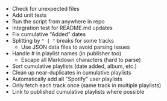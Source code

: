 - Check for unexpected files
- Add unit tests
- Run the script from anywhere in repo
- Integration test for README.md updates
- Fix cumulative "Added" dates
- Splitting by `" | "` breaks for some tracks
    - Use JSON data files to avoid parsing issues
- Handle #[]() in playlist names (in publisher too)
    - Escape all Markdown characters (hard to parse)
- Sort cumulative playlists (date added, album, etc.)
- Clean up near-duplicates in cumulative playlists
- Automatically add all "Spotify" user playlists
- Only fetch each track once (same track in multiple playlists)
- Link to published cumulative playlists where possible
